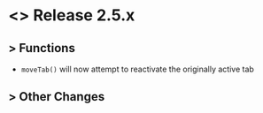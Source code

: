 # <> Release 2.5.x

## > Functions
- `moveTab()` will now attempt to reactivate the originally active tab

## > Other Changes